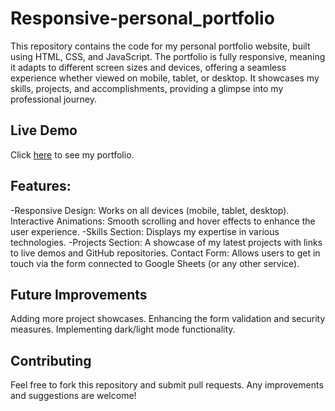 # Responsive-personal_portfolio

This repository contains the code for my personal portfolio website, built using HTML, CSS, and JavaScript. The portfolio is fully responsive, meaning it adapts to different screen sizes and devices, offering a seamless experience whether viewed on mobile, tablet, or desktop. It showcases my skills, projects, and accomplishments, providing a glimpse into my professional journey.

## Live Demo

Click  [here](https://darshan02parmar.github.io/Personal-portfolio-/) to see my portfolio.

## Features:

-Responsive Design: Works on all devices (mobile, tablet, desktop).
Interactive Animations: Smooth scrolling and hover effects to enhance the user experience.
-Skills Section: Displays my expertise in various technologies.
-Projects Section: A showcase of my latest projects with links to live demos and GitHub repositories.
Contact Form: Allows users to get in touch via the form connected to Google Sheets (or any other service).

## Future Improvements
Adding more project showcases.
Enhancing the form validation and security measures.
Implementing dark/light mode functionality.

## Contributing
Feel free to fork this repository and submit pull requests. Any improvements and suggestions are welcome!
